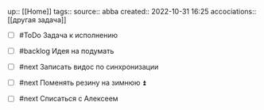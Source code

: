 up:: [[Home]]
tags:: 
source:: abba
created:: 2022-10-31 16:25
accociations:: [[другая задача]]

- [ ] #ToDo Задача к исполнению
- [ ] #backlog Идея на подумать
- [ ] #next Записать видос по синхронизации
- [ ] #next Поменять резину на зимнюю ⏫
- [ ] #next Списаться с Алексеем



